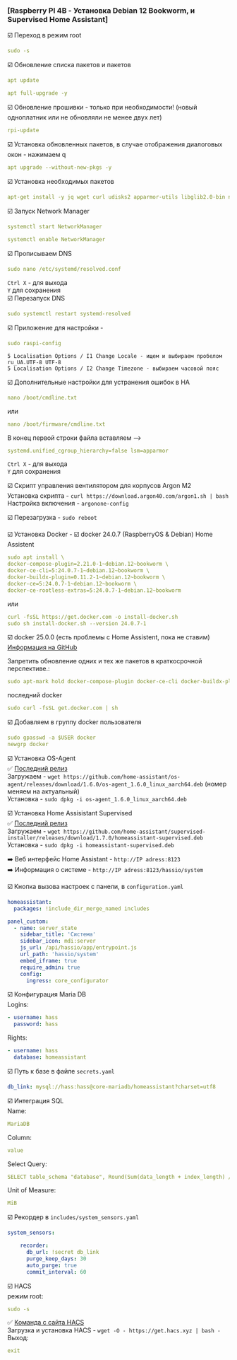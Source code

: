 ### [Raspberry PI 4B - Установка Debian 12 Bookworm, и Supervised Home Assistant]

:ballot_box_with_check: Переход в режим root    
```yaml
sudo -s
```
:ballot_box_with_check: Обновление списка пакетов и пакетов    
```yaml
apt update
```
```yaml
apt full-upgrade -y
```
:ballot_box_with_check: Обновление прошивки - только при необходимости! (новый одноплатник или не обновляли не менее двух лет)    
```yaml
rpi-update
```
:ballot_box_with_check: Установка обновленных пакетов, в случае отображения диалоговых окон - нажимаем q    
```yaml
apt upgrade --without-new-pkgs -y
```
:ballot_box_with_check: Установка необходимых пакетов    
```yaml
apt-get install -y jq wget curl udisks2 apparmor-utils libglib2.0-bin network-manager dbus systemd-journal-remote systemd-resolved
```
:ballot_box_with_check: Запуск Network Manager    
```yaml
systemctl start NetworkManager
 
systemctl enable NetworkManager
```
:ballot_box_with_check: Прописываем DNS    
```yaml
sudo nano /etc/systemd/resolved.conf
```
`Ctrl X` - для выхода    
`Y` для сохранения    
:ballot_box_with_check: Перезапуск DNS    
```yaml
sudo systemctl restart systemd-resolved
```
   
:ballot_box_with_check: Приложение для настройки - 
```yaml
sudo raspi-config
```
`5 Localisation Options / I1 Change Locale - ищем и выбираем пробелом ru_UA.UTF-8 UTF-8`    
`5 Localisation Options / I2 Change Timezone - выбираем часовой пояс`

:ballot_box_with_check: Дополнительные настройки для устранения ошибок в НА    
```yaml
nano /boot/cmdline.txt
```
или
```yaml
nano /boot/firmware/cmdline.txt
```

В конец первой строки файла вставляем -->
```yaml
systemd.unified_cgroup_hierarchy=false lsm=apparmor
```
`Ctrl X` - для выхода    
`Y` для сохранения    

:ballot_box_with_check: Скрипт управления вентилятором для корпусов Argon M2    
Установка скрипта - `curl https://download.argon40.com/argon1.sh | bash`    
Настройка включения - `argonone-config`      

:ballot_box_with_check: Перезагрузка - `sudo reboot` 


:ballot_box_with_check: Установка Docker - 
:ballot_box_with_check: docker 24.0.7 (RaspberryOS & Debian) Home Assistent
```yaml
sudo apt install \
docker-compose-plugin=2.21.0-1~debian.12~bookworm \
docker-ce-cli=5:24.0.7-1~debian.12~bookworm \
docker-buildx-plugin=0.11.2-1~debian.12~bookworm \
docker-ce=5:24.0.7-1~debian.12~bookworm \
docker-ce-rootless-extras=5:24.0.7-1~debian.12~bookworm
```
или
```yaml
curl -fsSL https://get.docker.com -o install-docker.sh
sudo sh install-docker.sh --version 24.0.7-1
```
:ballot_box_with_check: docker 25.0.0 (есть проблемы с Home Assistent, пока не ставим)
[Информация на GitHub](https://github.com/home-assistant/supervisor/issues/4827)

Запретить обновление одних и тех же пакетов в краткосрочной перспективе.:
```yaml
sudo apt-mark hold docker-compose-plugin docker-ce-cli docker-buildx-plugin docker-ce docker-ce-rootless-extras
```
последний docker
```yaml
sudo curl -fsSL get.docker.com | sh
```

:ballot_box_with_check: Добавляем в группу docker пользователя
```yaml
sudo gpasswd -a $USER docker
newgrp docker
```

:ballot_box_with_check: Установка OS-Agent    
:white_check_mark: [Последний релиз](https://github.com/home-assistant/os-agent/releases/latest)    
Загружаем - `wget https://github.com/home-assistant/os-agent/releases/download/1.6.0/os-agent_1.6.0_linux_aarch64.deb` (номер меняем на актуальный)    
Установка - `sudo dpkg -i os-agent_1.6.0_linux_aarch64.deb`    

:ballot_box_with_check: Установка Home Assisistant Supervised    
:white_check_mark: [Последний релиз](https://github.com/home-assistant/supervised-installer/releases)    
Загружаем - `wget https://github.com/home-assistant/supervised-installer/releases/download/1.7.0/homeassistant-supervised.deb`    
Установка - `sudo dpkg -i homeassistant-supervised.deb`    

:arrow_right: Веб интерфейс Home Assistant - `http://IP adress:8123`     
:arrow_right: Информация о системе - `http://IP adress:8123/hassio/system`    


:ballot_box_with_check: Кнопка вызова настроек с панели, в `configuration.yaml`     
```yaml
homeassistant:
  packages: !include_dir_merge_named includes
```
```yaml
panel_custom:
  - name: server_state
    sidebar_title: 'Система'
    sidebar_icon: mdi:server
    js_url: /api/hassio/app/entrypoint.js
    url_path: 'hassio/system'
    embed_iframe: true
    require_admin: true
    config:
      ingress: core_configurator 
```

:ballot_box_with_check: Конфигурация Maria DB    
Logins:    
```yaml
- username: hass
  password: hass
```
Rights:    
```yaml
- username: hass
  database: homeassistant
```
:ballot_box_with_check: Путь к базе в файле `secrets.yaml`    
```yaml
db_link: mysql://hass:hass@core-mariadb/homeassistant?charset=utf8
```

:ballot_box_with_check: Интеграция SQL    
Name:    
```yaml
MariaDB
```
Column:    
```yaml
value
```
Select Query:    
```yaml
SELECT table_schema "database", Round(Sum(data_length + index_length) / 1048576, 2) "value" FROM information_schema.tables WHERE table_schema="homeassistant" GROUP BY table_schema;
```
Unit of Measure:    
```yaml
MiB
```

:ballot_box_with_check: Рекордер в `includes/system_sensors.yaml`     
```yaml
system_sensors:

    recorder:
      db_url: !secret db_link
      purge_keep_days: 30
      auto_purge: true
      commit_interval: 60
```

:ballot_box_with_check: HACS    
режим root:    
```yaml
sudo -s
```
:white_check_mark: [Команда с сайта HACS](https://hacs.xyz/docs/setup/download)    
Загрузка и установка HACS - `wget -O - https://get.hacs.xyz | bash -`    
Выход:    
```yaml
exit
```
